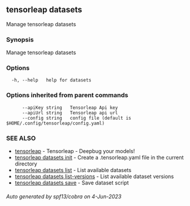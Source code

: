 ## tensorleap datasets

Manage tensorleap datasets

### Synopsis

Manage tensorleap datasets

### Options

```
  -h, --help   help for datasets
```

### Options inherited from parent commands

```
      --apiKey string   Tensorleap Api key
      --apiUrl string   Tensorleap api url
      --config string   config file (default is $HOME/.config/tensorleap/config.yaml)
```

### SEE ALSO

* [tensorleap](tensorleap.md)	 - Tensorleap - Deepbug your models!
* [tensorleap datasets init](tensorleap_datasets_init.md)	 - Create a .tensorleap.yaml file in the current directory
* [tensorleap datasets list](tensorleap_datasets_list.md)	 - List available datasets
* [tensorleap datasets list-versions](tensorleap_datasets_list-versions.md)	 - List available dataset versions
* [tensorleap datasets save](tensorleap_datasets_save.md)	 - Save dataset script

###### Auto generated by spf13/cobra on 4-Jun-2023
